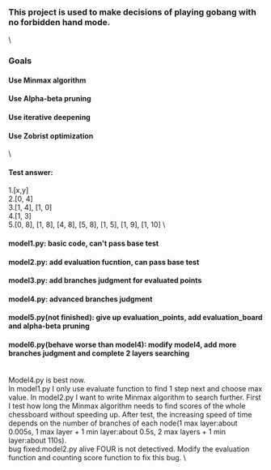 ### This project is used to make decisions of playing gobang with no forbidden hand mode.
\
### Goals
#### Use Minmax algorithm
#### Use Alpha-beta pruning
#### Use iterative deepening
#### Use Zobrist optimization
\
#### Test answer:
1.[x,y] \
2.[0, 4] \
3.[1, 4], [1, 0] \
4.[1, 3] \
5.[0, 8], [1, 8], [4, 8], [5, 8], [1, 5], [1, 9], [1, 10] \

#### model1.py: basic code, can't pass base test
#### model2.py: add evaluation fucntion, can pass base test
#### model3.py: add branches judgment for evaluated points
#### model4.py: advanced branches judgment
#### model5.py(not finished): give up evaluation_points, add evaluation_board and alpha-beta pruning
#### model6.py(behave worse than model4): modify model4, add more branches judgment and complete 2 layers searching
\
Model4.py is best now.
\
In model1.py I only use evaluate function to find 1 step next and choose max value. In model2.py I want to write Minmax algorithm to search further. First I test how long the Minmax algorithm needs to find scores of the whole chessboard without speeding up. After test, the increasing speed of time depends on the number of branches of each node(1 max layer:about 0.005s, 1 max layer + 1 min layer:about 0.5s, 2 max layers + 1 min layer:about 110s). \
bug fixed:model2.py alive FOUR is not detectived. Modify the evaluation function and counting score function to fix this bug. \
